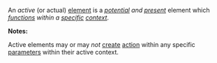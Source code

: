 An *active* (or actual) [element](https://github.com/gcassel/Modular-Organization-Terminology/blob/master/terms/element.md) is a *[potential](https://github.com/gcassel/Modular-Organization-Terminology/blob/master/terms/potential.md) and [present](https://github.com/gcassel/Modular-Organization-Terminology/blob/master/terms/presence.md)* element which *[functions](https://github.com/gcassel/Modular-Organization-Terminology/blob/master/terms/function.md) within a [specific](https://github.com/gcassel/Modular-Organization-Terminology/blob/master/terms/specific.md) [context](https://github.com/gcassel/Modular-Organization-Terminology/blob/master/terms/context.md)*.

**Notes:**  

Active elements may or may *not* [create](https://github.com/gcassel/Modular-Organization-Terminology/blob/master/terms/create.md) [action](https://github.com/gcassel/Modular-Organization-Terminology/blob/master/terms/action.md) within any specific [parameters](https://github.com/gcassel/Modular-Organization-Terminology/blob/master/terms/parameter.md) within their active context.
